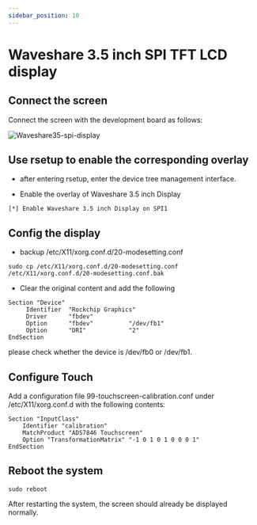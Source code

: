 ```yaml
---
sidebar_position: 10
---
```


# Waveshare 3.5 inch SPI TFT LCD display

## Connect the screen

Connect the screen with the development board as follows:

![Waveshare35-spi-display](/img/accessories/waveshare35-spi-display.webp)

## Use rsetup to enable the corresponding overlay

- after entering rsetup, enter the device tree management interface.
<!-- - after entering rsetup, follow [Device Tree Settings](/radxa-os/rsetup/devicetree) to enter the device tree management interface. -->

- Enable the overlay of Waveshare 3.5 inch Display

```
[*] Enable Waveshare 3.5 inch Display on SPI1
```

## Config the display

- backup /etc/X11/xorg.conf.d/20-modesetting.conf

```
sudo cp /etc/X11/xorg.conf.d/20-modesetting.conf /etc/X11/xorg.conf.d/20-modesetting.conf.bak
```

- Clear the original content and add the following

```
Section "Device"
     Identifier  "Rockchip Graphics"
     Driver      "fbdev"
     Option      "fbdev"          "/dev/fb1"
     Option      "DRI"            "2"
EndSection
```

please check whether the device is /dev/fb0 or /dev/fb1.

## Configure Touch

Add a configuration file 99-touchscreen-calibration.conf under /etc/X11/xorg.conf.d with the following contents:

```
Section "InputClass"
    Identifier "calibration"
    MatchProduct "ADS7846 Touchscreen"
    Option "TransformationMatrix" "-1 0 1 0 1 0 0 0 1"
EndSection
```

## Reboot the system

```
sudo reboot
```

After restarting the system, the screen should already be displayed normally.

